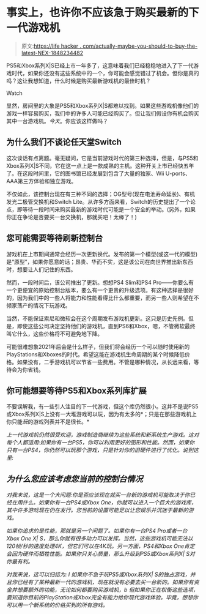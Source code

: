 # 事实上，也许你不应该急于购买最新的下一代游戏机

> 原文:[https://life hacker . com/actually-maybe-you-should-to-buy-the-latest-NEX-1848234482](https://lifehacker.com/actually-maybe-you-shouldnt-rush-to-buy-the-latest-nex-1848234482)

PS5和Xbox系列X|S已经上市一年多了，这意味着我们已经稳稳地进入了下一代游戏时代，如果你还没有这些系统中的一个，你可能会感觉错过了机会。但你是真的吗？这让我想知道，什么时候是购买最新游戏机的最佳时机？

Watch

显然，房间里的大象是PS5和Xbox系列X|S都难以找到。如果这些游戏机像他们的游戏一样容易购买，我们中的许多人可能已经购买了。但让我们假设你有机会购买其中一台游戏机。*今天*。你应该这样做吗？

## 为什么我们不谈论任天堂Switch

这次谈话有点离题。毫无疑问，它是当前游戏时代的第三种选择，但是，与PS5和Xbox系列X|S不同，它在这一点上是一款成熟的主机。这种开关上市已经快五年了。在这段时间里，它的图书馆已经发展到包含了大量的独家、Wii U-ports、AAA第三方体验和独立游戏。

不仅如此，该控制台现在有三种不同的选择；OG型号(现在电池寿命延长)、有机发光二极管交换机和Switch Lite。从许多方面来看，Switch的历史提出了一个论点，即等待一段时间来购买最新的游戏时代可能是一个安全的举动。(另外，如果你正在争论是否要买一台交换机，那就买吧！太棒了！)

## 您可能需要等待刷新控制台

游戏机在上市期间通常会经历一次更新换代。发布的第一个模型(或这一代的模型)是“原型”，如果你愿意的话；昂贵、华而不实，这是该公司在向世界推出新东西时，想要让人们记住的东西。

然而，一段时间后，该公司推出了更新。想想PS4 Slim和PS4 Pro——你要么有一个更便宜的原始控制台版本，要么有一个更贵的升级选项。有这种选择是很好的，因为我们中的一些人将能力和性能看得比什么都重要，而另一些人则希望在不倾家荡产的情况下玩游戏。

当然，不能保证索尼和微软会在这个周期发布游戏机更新。这只是历史先例。但是，即使这些公司决定坚持他们的游戏机，直到PS6和Xbox，嗯，不管微软最终叫它什么，这些价格将不可避免地下降。

可能很难想象2021年后会是什么样子，但我们将会经历一个可以随时使用新的PlayStations和Xboxes的时代。希望这能在游戏机生命周期的某个时候降低价格。如果没有，二手游戏机可以节省一些费用。不管是哪种情况，从长远来看，等待会为你省钱。

## 你可能想要等待PS5和Xbox系列库扩展

不要误解我，有一些引人注目的下一代游戏，但这个库仍然很小。这并不是说PS5或Xbox系列X|S上没有一大堆游戏可以玩，因为有太多的*；只是在那些游戏机上你只能*玩*的游戏列表并不是很长。*

*上一代游戏机仍然很受欢迎，游戏制造商继续为这些系统和新系统生产游戏。这对每个人都适用:如果你有一台PS5，你可以利用更好的图形和性能。然而，如果你只有一台PS4，你仍然可以玩那个游戏，只是针对你的旧硬件进行了优化。说到这里:*

## ***为什么您应该考虑您当前的控制台情况***

*对我来说，这是一个大问题:你是否应该现在就买一台新的游戏机可能取决于你已经在用什么。如果你有一台PS4或Xbox One，你就可以进入一个巨大的游戏库，其中许多游戏现在仍在发行。您当前的设置可能足以让您娱乐并沉迷于最新的游戏。*

*如果你追求的是性能，那就是另一个问题了。如果你有一台PS4 Pro或者一台Xbox One X| S，那么你就有很多动力可以发挥。当然，这些游戏机可能无法以120帧/秒的速度处理4K，但它们可以在4K玩。另一方面，PS4和Xbox One肯定会因为硬件而牺牲性能。如果你只关心质量，那么升级到PS5或Xbox系列X| S对你最有利。* 

*对我来说，这可以归结为: I 如果你不急于玩PS5或Xbox系列X| S的独占游戏，并且你已经有了某种最新一代的游戏机，现在就没有必要去买一台新的。如果你有资金并想要额外的功能，无论如何都要购买游戏机，b 但如果你正在权衡这些选项，要知道你目前的PlayStation或Xbox完全有能力给你现代游戏体验。毕竟，想想你可以用一个新系统的价格买到的所有游戏。*